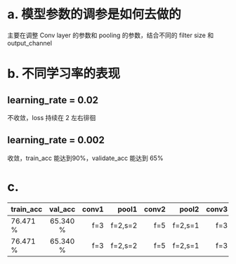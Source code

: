 # a. 模型参数的调参是如何去做的

主要在调整 Conv layer 的参数和 pooling 的参数，结合不同的 filter size 和 output_channel

# b. 不同学习率的表现
## learning_rate = 0.02 
不收敛，loss 持续在 2 左右徘徊

## learning_rate = 0.002 
收敛，train_acc 能达到90%，validate_acc 能达到 65%


# c. 
train_acc | val_acc  | conv1 |  pool1  | conv2 |  pool2  | conv3 |  pool3  | conv4 |  pool4  |
----------|:--------:|------:|--------:|------:|--------:|------:|--------:|------:|--------:|
76.471 %  | 65.340 % |  f=3  | f=2,s=2 |  f=5  | f=2,s=1 |  f=3  | f=2,s=2 |       |         |
76.471 %  | 65.340 % |  f=3  | f=2,s=2 |  f=5  | f=2,s=1 |  f=3  | f=2,s=2 |       |         |
